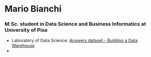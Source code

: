 # Mario Bianchi
### M.Sc. student in Data Science and Business Informatics at University of Pisa

+ Laboratory of Data Science: [Answers dataset - Building a Data Warehouse](https://github.com/bianchimario/LaboratoryOfDataScience)
+ 
